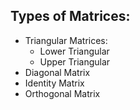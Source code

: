 ## Types of Matrices:
* Triangular Matrices:
    * Lower Triangular
    * Upper Triangular
* Diagonal Matrix
* Identity Matrix
* Orthogonal Matrix